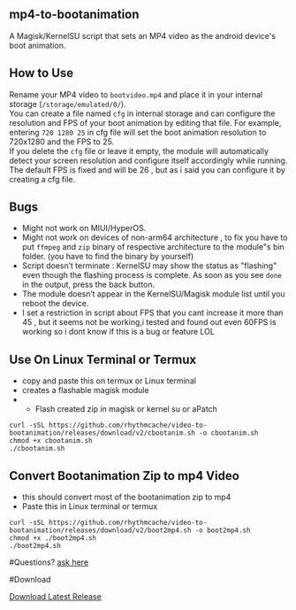 ## mp4-to-bootanimation
A Magisk/KernelSU script that sets an MP4 video as the android device's boot animation.

## How to Use
Rename your MP4 video to `bootvideo.mp4` and place it in your internal storage (`/storage/emulated/0/`).  
You can create a file named `cfg` in internal storage and can configure the resolution and FPS of your boot animation by editing that file.
For example, entering `720 1280 25` in cfg file will set the boot animation resolution to 720x1280 and the FPS to 25.  
If you delete the `cfg` file or leave it empty, the module will automatically detect your screen resolution and configure itself accordingly while running. The default FPS is fixed and will be 26 , but as i said you can configure it by creating a cfg file.

## Bugs
- Might not work on MIUI/HyperOS.
- Might not work on devices of non-arm64 architecture , to fix you have to put `ffmpeg` and `zip` binary of respective architecture to the module"s bin folder. (you have to find the binary by yourself)
- Script doesn’t terminate : KernelSU may show the status as "flashing" even though the flashing process is complete. As soon as you see `done` in the output, press the back button.
- The module doesn’t appear in the KernelSU/Magisk module list until you reboot the device.
- I set a restriction in script about FPS that you cant increase it more than 45 , but it seems not be working,i tested and found out even 60FPS is working so i dont know if this is a bug or feature LOL


## Use On Linux Terminal or Termux
- copy and paste this on termux or Linux terminal
- creates a flashable magisk module
- - Flash created zip in magisk or kernel su or aPatch
```
curl -sSL https://github.com/rhythmcache/video-to-bootanimation/releases/download/v2/cbootanim.sh -o cbootanim.sh
chmod +x cbootanim.sh
./cbootanim.sh
```

## Convert Bootanimation Zip to mp4 Video
- this should convert most of the bootanimation zip to mp4
- Paste this in Linux terminal or termux

```
curl -sSL https://github.com/rhythmcache/video-to-bootanimation/releases/download/v2/boot2mp4.sh -o boot2mp4.sh
chmod +x ./boot2mp4.sh
./boot2mp4.sh
```




#Questions?
[ask here](https://t.me/ximimodulo)


#Download

[Download Latest Release](https://github.com/rhythmcache/video-to-bootanimation/releases/download/v2/video-to-bootanimation-main.zip)
